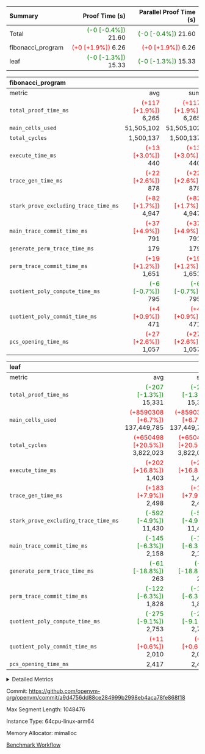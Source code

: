 | Summary | Proof Time (s) | Parallel Proof Time (s) |
|:---|---:|---:|
| Total | <span style='color: green'>(-0 [-0.4%])</span> 21.60 | <span style='color: green'>(-0 [-0.4%])</span> 21.60 |
| fibonacci_program | <span style='color: red'>(+0 [+1.9%])</span> 6.26 | <span style='color: red'>(+0 [+1.9%])</span> 6.26 |
| leaf | <span style='color: green'>(-0 [-1.3%])</span> 15.33 | <span style='color: green'>(-0 [-1.3%])</span> 15.33 |


| fibonacci_program |||||
|:---|---:|---:|---:|---:|
|metric|avg|sum|max|min|
| `total_proof_time_ms ` | <span style='color: red'>(+117 [+1.9%])</span> 6,265 | <span style='color: red'>(+117 [+1.9%])</span> 6,265 | <span style='color: red'>(+117 [+1.9%])</span> 6,265 | <span style='color: red'>(+117 [+1.9%])</span> 6,265 |
| `main_cells_used     ` |  51,505,102 |  51,505,102 |  51,505,102 |  51,505,102 |
| `total_cycles        ` |  1,500,137 |  1,500,137 |  1,500,137 |  1,500,137 |
| `execute_time_ms     ` | <span style='color: red'>(+13 [+3.0%])</span> 440 | <span style='color: red'>(+13 [+3.0%])</span> 440 | <span style='color: red'>(+13 [+3.0%])</span> 440 | <span style='color: red'>(+13 [+3.0%])</span> 440 |
| `trace_gen_time_ms   ` | <span style='color: red'>(+22 [+2.6%])</span> 878 | <span style='color: red'>(+22 [+2.6%])</span> 878 | <span style='color: red'>(+22 [+2.6%])</span> 878 | <span style='color: red'>(+22 [+2.6%])</span> 878 |
| `stark_prove_excluding_trace_time_ms` | <span style='color: red'>(+82 [+1.7%])</span> 4,947 | <span style='color: red'>(+82 [+1.7%])</span> 4,947 | <span style='color: red'>(+82 [+1.7%])</span> 4,947 | <span style='color: red'>(+82 [+1.7%])</span> 4,947 |
| `main_trace_commit_time_ms` | <span style='color: red'>(+37 [+4.9%])</span> 791 | <span style='color: red'>(+37 [+4.9%])</span> 791 | <span style='color: red'>(+37 [+4.9%])</span> 791 | <span style='color: red'>(+37 [+4.9%])</span> 791 |
| `generate_perm_trace_time_ms` |  179 |  179 |  179 |  179 |
| `perm_trace_commit_time_ms` | <span style='color: red'>(+19 [+1.2%])</span> 1,651 | <span style='color: red'>(+19 [+1.2%])</span> 1,651 | <span style='color: red'>(+19 [+1.2%])</span> 1,651 | <span style='color: red'>(+19 [+1.2%])</span> 1,651 |
| `quotient_poly_compute_time_ms` | <span style='color: green'>(-6 [-0.7%])</span> 795 | <span style='color: green'>(-6 [-0.7%])</span> 795 | <span style='color: green'>(-6 [-0.7%])</span> 795 | <span style='color: green'>(-6 [-0.7%])</span> 795 |
| `quotient_poly_commit_time_ms` | <span style='color: red'>(+4 [+0.9%])</span> 471 | <span style='color: red'>(+4 [+0.9%])</span> 471 | <span style='color: red'>(+4 [+0.9%])</span> 471 | <span style='color: red'>(+4 [+0.9%])</span> 471 |
| `pcs_opening_time_ms ` | <span style='color: red'>(+27 [+2.6%])</span> 1,057 | <span style='color: red'>(+27 [+2.6%])</span> 1,057 | <span style='color: red'>(+27 [+2.6%])</span> 1,057 | <span style='color: red'>(+27 [+2.6%])</span> 1,057 |

| leaf |||||
|:---|---:|---:|---:|---:|
|metric|avg|sum|max|min|
| `total_proof_time_ms ` | <span style='color: green'>(-207 [-1.3%])</span> 15,331 | <span style='color: green'>(-207 [-1.3%])</span> 15,331 | <span style='color: green'>(-207 [-1.3%])</span> 15,331 | <span style='color: green'>(-207 [-1.3%])</span> 15,331 |
| `main_cells_used     ` | <span style='color: red'>(+8590308 [+6.7%])</span> 137,449,785 | <span style='color: red'>(+8590308 [+6.7%])</span> 137,449,785 | <span style='color: red'>(+8590308 [+6.7%])</span> 137,449,785 | <span style='color: red'>(+8590308 [+6.7%])</span> 137,449,785 |
| `total_cycles        ` | <span style='color: red'>(+650498 [+20.5%])</span> 3,822,023 | <span style='color: red'>(+650498 [+20.5%])</span> 3,822,023 | <span style='color: red'>(+650498 [+20.5%])</span> 3,822,023 | <span style='color: red'>(+650498 [+20.5%])</span> 3,822,023 |
| `execute_time_ms     ` | <span style='color: red'>(+202 [+16.8%])</span> 1,403 | <span style='color: red'>(+202 [+16.8%])</span> 1,403 | <span style='color: red'>(+202 [+16.8%])</span> 1,403 | <span style='color: red'>(+202 [+16.8%])</span> 1,403 |
| `trace_gen_time_ms   ` | <span style='color: red'>(+183 [+7.9%])</span> 2,498 | <span style='color: red'>(+183 [+7.9%])</span> 2,498 | <span style='color: red'>(+183 [+7.9%])</span> 2,498 | <span style='color: red'>(+183 [+7.9%])</span> 2,498 |
| `stark_prove_excluding_trace_time_ms` | <span style='color: green'>(-592 [-4.9%])</span> 11,430 | <span style='color: green'>(-592 [-4.9%])</span> 11,430 | <span style='color: green'>(-592 [-4.9%])</span> 11,430 | <span style='color: green'>(-592 [-4.9%])</span> 11,430 |
| `main_trace_commit_time_ms` | <span style='color: green'>(-145 [-6.3%])</span> 2,158 | <span style='color: green'>(-145 [-6.3%])</span> 2,158 | <span style='color: green'>(-145 [-6.3%])</span> 2,158 | <span style='color: green'>(-145 [-6.3%])</span> 2,158 |
| `generate_perm_trace_time_ms` | <span style='color: green'>(-61 [-18.8%])</span> 263 | <span style='color: green'>(-61 [-18.8%])</span> 263 | <span style='color: green'>(-61 [-18.8%])</span> 263 | <span style='color: green'>(-61 [-18.8%])</span> 263 |
| `perm_trace_commit_time_ms` | <span style='color: green'>(-122 [-6.3%])</span> 1,828 | <span style='color: green'>(-122 [-6.3%])</span> 1,828 | <span style='color: green'>(-122 [-6.3%])</span> 1,828 | <span style='color: green'>(-122 [-6.3%])</span> 1,828 |
| `quotient_poly_compute_time_ms` | <span style='color: green'>(-275 [-9.1%])</span> 2,753 | <span style='color: green'>(-275 [-9.1%])</span> 2,753 | <span style='color: green'>(-275 [-9.1%])</span> 2,753 | <span style='color: green'>(-275 [-9.1%])</span> 2,753 |
| `quotient_poly_commit_time_ms` | <span style='color: red'>(+11 [+0.6%])</span> 2,010 | <span style='color: red'>(+11 [+0.6%])</span> 2,010 | <span style='color: red'>(+11 [+0.6%])</span> 2,010 | <span style='color: red'>(+11 [+0.6%])</span> 2,010 |
| `pcs_opening_time_ms ` |  2,417 |  2,417 |  2,417 |  2,417 |



<details>
<summary>Detailed Metrics</summary>

| group | num_segments | keygen_time_ms | commit_exe_time_ms |
| --- | --- | --- | --- |
| fibonacci_program | 1 | 344 | 5 | 

| group | air_name | quotient_deg | interactions | constraints |
| --- | --- | --- | --- | --- |
| fibonacci_program | AccessAdapterAir<16> | 2 | 5 | 14 | 
| fibonacci_program | AccessAdapterAir<2> | 2 | 5 | 14 | 
| fibonacci_program | AccessAdapterAir<32> | 2 | 5 | 14 | 
| fibonacci_program | AccessAdapterAir<4> | 2 | 5 | 14 | 
| fibonacci_program | AccessAdapterAir<64> | 2 | 5 | 14 | 
| fibonacci_program | AccessAdapterAir<8> | 2 | 5 | 14 | 
| fibonacci_program | BitwiseOperationLookupAir<8> | 2 | 2 | 4 | 
| fibonacci_program | MemoryMerkleAir<8> | 2 | 4 | 40 | 
| fibonacci_program | PersistentBoundaryAir<8> | 2 | 3 | 6 | 
| fibonacci_program | PhantomAir | 2 | 3 | 5 | 
| fibonacci_program | Poseidon2PeripheryAir<BabyBearParameters>, 1> | 2 | 1 | 286 | 
| fibonacci_program | ProgramAir | 1 | 1 | 4 | 
| fibonacci_program | RangeTupleCheckerAir<2> | 1 | 1 | 4 | 
| fibonacci_program | VariableRangeCheckerAir | 1 | 1 | 4 | 
| fibonacci_program | VmAirWrapper<Rv32BaseAluAdapterAir, BaseAluCoreAir<4, 8> | 2 | 19 | 43 | 
| fibonacci_program | VmAirWrapper<Rv32BaseAluAdapterAir, LessThanCoreAir<4, 8> | 2 | 17 | 39 | 
| fibonacci_program | VmAirWrapper<Rv32BaseAluAdapterAir, ShiftCoreAir<4, 8> | 2 | 23 | 90 | 
| fibonacci_program | VmAirWrapper<Rv32BranchAdapterAir, BranchEqualCoreAir<4> | 2 | 11 | 25 | 
| fibonacci_program | VmAirWrapper<Rv32BranchAdapterAir, BranchLessThanCoreAir<4, 8> | 2 | 13 | 41 | 
| fibonacci_program | VmAirWrapper<Rv32CondRdWriteAdapterAir, Rv32JalLuiCoreAir> | 2 | 10 | 22 | 
| fibonacci_program | VmAirWrapper<Rv32HintStoreAdapterAir, Rv32HintStoreCoreAir> | 2 | 15 | 17 | 
| fibonacci_program | VmAirWrapper<Rv32JalrAdapterAir, Rv32JalrCoreAir> | 2 | 16 | 20 | 
| fibonacci_program | VmAirWrapper<Rv32LoadStoreAdapterAir, LoadSignExtendCoreAir<4, 8> | 2 | 18 | 33 | 
| fibonacci_program | VmAirWrapper<Rv32LoadStoreAdapterAir, LoadStoreCoreAir<4> | 2 | 17 | 38 | 
| fibonacci_program | VmAirWrapper<Rv32MultAdapterAir, DivRemCoreAir<4, 8> | 2 | 25 | 88 | 
| fibonacci_program | VmAirWrapper<Rv32MultAdapterAir, MulHCoreAir<4, 8> | 2 | 24 | 38 | 
| fibonacci_program | VmAirWrapper<Rv32MultAdapterAir, MultiplicationCoreAir<4, 8> | 2 | 19 | 26 | 
| fibonacci_program | VmAirWrapper<Rv32RdWriteAdapterAir, Rv32AuipcCoreAir> | 2 | 11 | 15 | 
| fibonacci_program | VmConnectorAir | 2 | 3 | 9 | 
| leaf | AccessAdapterAir<2> | 4 | 5 | 12 | 
| leaf | AccessAdapterAir<4> | 4 | 5 | 12 | 
| leaf | AccessAdapterAir<8> | 4 | 5 | 12 | 
| leaf | FriReducedOpeningAir | 4 | 35 | 59 | 
| leaf | NativePoseidon2Air<BabyBearParameters>, 1> | 4 | 31 | 302 | 
| leaf | PhantomAir | 4 | 3 | 4 | 
| leaf | ProgramAir | 1 | 1 | 4 | 
| leaf | VariableRangeCheckerAir | 1 | 1 | 4 | 
| leaf | VmAirWrapper<BranchNativeAdapterAir, BranchEqualCoreAir<1> | 2 | 11 | 23 | 
| leaf | VmAirWrapper<JalNativeAdapterAir, JalCoreAir> | 4 | 7 | 6 | 
| leaf | VmAirWrapper<NativeAdapterAir<2, 0>, PublicValuesCoreAir> | 4 | 11 | 23 | 
| leaf | VmAirWrapper<NativeAdapterAir<2, 1>, FieldArithmeticCoreAir> | 4 | 15 | 23 | 
| leaf | VmAirWrapper<NativeLoadStoreAdapterAir<1>, NativeLoadStoreCoreAir<1> | 4 | 15 | 24 | 
| leaf | VmAirWrapper<NativeVectorizedAdapterAir<4>, FieldExtensionCoreAir> | 4 | 15 | 23 | 
| leaf | VmConnectorAir | 4 | 3 | 8 | 
| leaf | VolatileBoundaryAir | 4 | 4 | 16 | 

| group | air_name | idx | rows | prep_cols | perm_cols | main_cols | cells |
| --- | --- | --- | --- | --- | --- | --- | --- |
| leaf | AccessAdapterAir<2> | 0 | 524,288 |  | 16 | 11 | 14,155,776 | 
| leaf | AccessAdapterAir<4> | 0 | 262,144 |  | 16 | 13 | 7,602,176 | 
| leaf | AccessAdapterAir<8> | 0 | 65,536 |  | 16 | 17 | 2,162,688 | 
| leaf | FriReducedOpeningAir | 0 | 131,072 |  | 76 | 64 | 18,350,080 | 
| leaf | NativePoseidon2Air<BabyBearParameters>, 1> | 0 | 32,768 |  | 36 | 348 | 12,582,912 | 
| leaf | PhantomAir | 0 | 32,768 |  | 8 | 6 | 458,752 | 
| leaf | ProgramAir | 0 | 131,072 |  | 8 | 10 | 2,359,296 | 
| leaf | VariableRangeCheckerAir | 0 | 262,144 | 2 | 8 | 1 | 2,359,296 | 
| leaf | VmAirWrapper<BranchNativeAdapterAir, BranchEqualCoreAir<1> | 0 | 1,048,576 |  | 28 | 23 | 53,477,376 | 
| leaf | VmAirWrapper<JalNativeAdapterAir, JalCoreAir> | 0 | 131,072 |  | 12 | 10 | 2,883,584 | 
| leaf | VmAirWrapper<NativeAdapterAir<2, 0>, PublicValuesCoreAir> | 0 | 64 |  | 16 | 23 | 2,496 | 
| leaf | VmAirWrapper<NativeAdapterAir<2, 1>, FieldArithmeticCoreAir> | 0 | 2,097,152 |  | 20 | 30 | 104,857,600 | 
| leaf | VmAirWrapper<NativeLoadStoreAdapterAir<1>, NativeLoadStoreCoreAir<1> | 0 | 2,097,152 |  | 20 | 31 | 106,954,752 | 
| leaf | VmAirWrapper<NativeVectorizedAdapterAir<4>, FieldExtensionCoreAir> | 0 | 32,768 |  | 20 | 40 | 1,966,080 | 
| leaf | VmConnectorAir | 0 | 2 | 1 | 8 | 4 | 24 | 
| leaf | VolatileBoundaryAir | 0 | 524,288 |  | 8 | 11 | 9,961,472 | 

| group | air_name | segment | rows | prep_cols | perm_cols | main_cols | cells |
| --- | --- | --- | --- | --- | --- | --- | --- |
| fibonacci_program | AccessAdapterAir<8> | 0 | 64 |  | 24 | 17 | 2,624 | 
| fibonacci_program | BitwiseOperationLookupAir<8> | 0 | 65,536 | 3 | 8 | 2 | 655,360 | 
| fibonacci_program | MemoryMerkleAir<8> | 0 | 512 |  | 20 | 32 | 26,624 | 
| fibonacci_program | PersistentBoundaryAir<8> | 0 | 64 |  | 12 | 20 | 2,048 | 
| fibonacci_program | PhantomAir | 0 | 2 |  | 12 | 6 | 36 | 
| fibonacci_program | Poseidon2PeripheryAir<BabyBearParameters>, 1> | 0 | 256 |  | 8 | 300 | 78,848 | 
| fibonacci_program | ProgramAir | 0 | 4,096 |  | 8 | 10 | 73,728 | 
| fibonacci_program | RangeTupleCheckerAir<2> | 0 | 524,288 | 2 | 8 | 1 | 4,718,592 | 
| fibonacci_program | VariableRangeCheckerAir | 0 | 262,144 | 2 | 8 | 1 | 2,359,296 | 
| fibonacci_program | VmAirWrapper<Rv32BaseAluAdapterAir, BaseAluCoreAir<4, 8> | 0 | 1,048,576 |  | 80 | 36 | 121,634,816 | 
| fibonacci_program | VmAirWrapper<Rv32BaseAluAdapterAir, LessThanCoreAir<4, 8> | 0 | 524,288 |  | 40 | 37 | 40,370,176 | 
| fibonacci_program | VmAirWrapper<Rv32BaseAluAdapterAir, ShiftCoreAir<4, 8> | 0 | 2 |  | 52 | 53 | 210 | 
| fibonacci_program | VmAirWrapper<Rv32BranchAdapterAir, BranchEqualCoreAir<4> | 0 | 262,144 |  | 48 | 26 | 19,398,656 | 
| fibonacci_program | VmAirWrapper<Rv32BranchAdapterAir, BranchLessThanCoreAir<4, 8> | 0 | 8 |  | 56 | 32 | 704 | 
| fibonacci_program | VmAirWrapper<Rv32CondRdWriteAdapterAir, Rv32JalLuiCoreAir> | 0 | 131,072 |  | 44 | 18 | 8,126,464 | 
| fibonacci_program | VmAirWrapper<Rv32HintStoreAdapterAir, Rv32HintStoreCoreAir> | 0 | 4 |  | 36 | 26 | 248 | 
| fibonacci_program | VmAirWrapper<Rv32JalrAdapterAir, Rv32JalrCoreAir> | 0 | 16 |  | 36 | 28 | 1,024 | 
| fibonacci_program | VmAirWrapper<Rv32LoadStoreAdapterAir, LoadStoreCoreAir<4> | 0 | 32 |  | 72 | 40 | 3,584 | 
| fibonacci_program | VmAirWrapper<Rv32RdWriteAdapterAir, Rv32AuipcCoreAir> | 0 | 16 |  | 28 | 21 | 784 | 
| fibonacci_program | VmConnectorAir | 0 | 2 | 1 | 12 | 4 | 32 | 

| group | idx | trace_gen_time_ms | total_proof_time_ms | total_cycles | total_cells | stark_prove_excluding_trace_time_ms | quotient_poly_compute_time_ms | quotient_poly_commit_time_ms | perm_trace_commit_time_ms | pcs_opening_time_ms | main_trace_commit_time_ms | main_cells_used | generate_perm_trace_time_ms | execute_time_ms |
| --- | --- | --- | --- | --- | --- | --- | --- | --- | --- | --- | --- | --- | --- | --- |
| leaf | 0 | 2,498 | 15,331 | 3,822,023 | 340,134,360 | 11,430 | 2,753 | 2,010 | 1,828 | 2,417 | 2,158 | 137,449,785 | 263 | 1,403 | 

| group | segment | trace_gen_time_ms | total_proof_time_ms | total_cycles | total_cells | stark_prove_excluding_trace_time_ms | quotient_poly_compute_time_ms | quotient_poly_commit_time_ms | perm_trace_commit_time_ms | pcs_opening_time_ms | main_trace_commit_time_ms | main_cells_used | generate_perm_trace_time_ms | execute_time_ms |
| --- | --- | --- | --- | --- | --- | --- | --- | --- | --- | --- | --- | --- | --- | --- |
| fibonacci_program | 0 | 878 | 6,265 | 1,500,137 | 197,453,854 | 4,947 | 795 | 471 | 1,651 | 1,057 | 791 | 51,505,102 | 179 | 440 | 

</details>


Commit: https://github.com/openvm-org/openvm/commit/a9d4756dd88ce284999b2998eb4aca78fe868f18

Max Segment Length: 1048476

Instance Type: 64cpu-linux-arm64

Memory Allocator: mimalloc

[Benchmark Workflow](https://github.com/openvm-org/openvm/actions/runs/12645172529)

